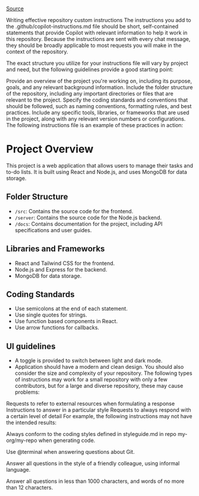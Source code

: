 [Source](https://docs.github.com/en/copilot/how-tos/custom-instructions/adding-repository-custom-instructions-for-github-copilot?tool=vscode#writing-effective-repository-custom-instructions)

Writing effective repository custom instructions The instructions you add to the
.github/copilot-instructions.md file should be short, self-contained statements that provide Copilot
with relevant information to help it work in this repository. Because the instructions are sent with
every chat message, they should be broadly applicable to most requests you will make in the context
of the repository.

The exact structure you utilize for your instructions file will vary by project and need, but the
following guidelines provide a good starting point:

Provide an overview of the project you're working on, including its purpose, goals, and any relevant
background information. Include the folder structure of the repository, including any important
directories or files that are relevant to the project. Specify the coding standards and conventions
that should be followed, such as naming conventions, formatting rules, and best practices. Include
any specific tools, libraries, or frameworks that are used in the project, along with any relevant
version numbers or configurations. The following instructions file is an example of these practices
in action:

# Project Overview

This project is a web application that allows users to manage their tasks and to-do lists. It is
built using React and Node.js, and uses MongoDB for data storage.

## Folder Structure

- `/src`: Contains the source code for the frontend.
- `/server`: Contains the source code for the Node.js backend.
- `/docs`: Contains documentation for the project, including API specifications and user guides.

## Libraries and Frameworks

- React and Tailwind CSS for the frontend.
- Node.js and Express for the backend.
- MongoDB for data storage.

## Coding Standards

- Use semicolons at the end of each statement.
- Use single quotes for strings.
- Use function based components in React.
- Use arrow functions for callbacks.

## UI guidelines

- A toggle is provided to switch between light and dark mode.
- Application should have a modern and clean design. You should also consider the size and
  complexity of your repository. The following types of instructions may work for a small repository
  with only a few contributors, but for a large and diverse repository, these may cause problems:

Requests to refer to external resources when formulating a response Instructions to answer in a
particular style Requests to always respond with a certain level of detail For example, the
following instructions may not have the intended results:

Always conform to the coding styles defined in styleguide.md in repo my-org/my-repo when generating
code.

Use @terminal when answering questions about Git.

Answer all questions in the style of a friendly colleague, using informal language.

Answer all questions in less than 1000 characters, and words of no more than 12 characters.
